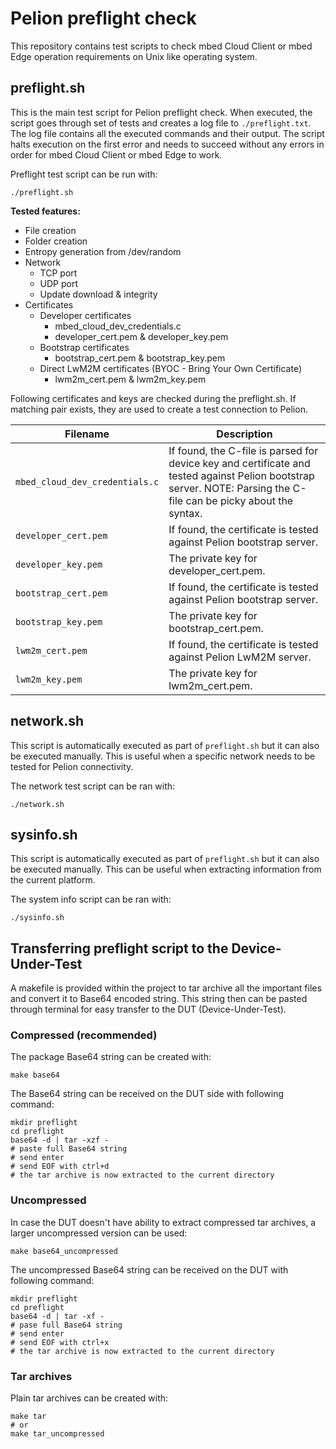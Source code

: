 # Pelion preflight check
This repository contains test scripts to check mbed Cloud Client or mbed Edge operation requirements on Unix like operating system.
## preflight.sh
This is the main test script for Pelion preflight check. When executed, the script goes through set of tests and creates a log file to `./preflight.txt`. The log file contains all the executed commands and their output. The script halts execution on the first error and needs to succeed without any errors in order for mbed Cloud Client or mbed Edge to work.

Preflight test script can be run with:

    ./preflight.sh

**Tested features:**

* File creation
* Folder creation
* Entropy generation from /dev/random
* Network
    * TCP port
    * UDP port
    * Update download & integrity
* Certificates
    * Developer certificates
	    * mbed\_cloud\_dev\_credentials.c
	    * developer\_cert.pem & developer\_key.pem
    * Bootstrap certificates
	    * bootstrap\_cert.pem & bootstrap\_key.pem
    * Direct LwM2M certificates (BYOC - Bring Your Own Certificate)
	    * lwm2m\_cert.pem & lwm2m\_key.pem

Following certificates and keys are checked during the preflight.sh. If matching pair exists, they are used to create a test connection to Pelion.

| Filename                     | Description |
| ---------------------------- | ----------- |
| `mbed_cloud_dev_credentials.c` | If found, the C-file is parsed for device key and certificate and tested against Pelion bootstrap server. NOTE: Parsing the C-file can be picky about the syntax. |
| `developer_cert.pem`           | If found, the certificate is tested against Pelion bootstrap server. |
| `developer_key.pem`            | The private key for developer_cert.pem. |
| `bootstrap_cert.pem`           | If found, the certificate is tested against Pelion bootstrap server. |
| `bootstrap_key.pem`            | The private key for bootstrap_cert.pem. |
| `lwm2m_cert.pem`               | If found, the certificate is tested against Pelion LwM2M server. |
| `lwm2m_key.pem`                | The private key for lwm2m_cert.pem. |

## network.sh
This script is automatically executed as part of `preflight.sh` but it can also be executed manually. This is useful when a specific network needs to be tested for Pelion connectivity.

The network test script can be ran with:

    ./network.sh

## sysinfo.sh
This script is automatically executed as part of `preflight.sh` but it can also be executed manually. This can be useful when extracting information from the current platform.

The system info script can be ran with:

    ./sysinfo.sh

## Transferring preflight script to the Device-Under-Test
A makefile is provided within the project to tar archive all the important files and convert it to Base64 encoded string. This string then can be pasted through terminal for easy transfer to the DUT (Device-Under-Test).

### Compressed (recommended)
The package Base64 string can be created with:

    make base64

The Base64 string can be received on the DUT side with following command:

    mkdir preflight
    cd preflight
    base64 -d | tar -xzf -
    # paste full Base64 string
    # send enter
    # send EOF with ctrl+d
    # the tar archive is now extracted to the current directory

### Uncompressed
In case the DUT doesn't have ability to extract compressed tar archives, a larger uncompressed version can be used:

    make base64_uncompressed

The uncompressed Base64 string can be received on the DUT with following command:

    mkdir preflight
    cd preflight
    base64 -d | tar -xf -
    # pase full Base64 string
    # send enter
    # send EOF with ctrl+x
    # the tar archive is now extracted to the current directory

### Tar archives
Plain tar archives can be created with:

    make tar
    # or
    make tar_uncompressed
